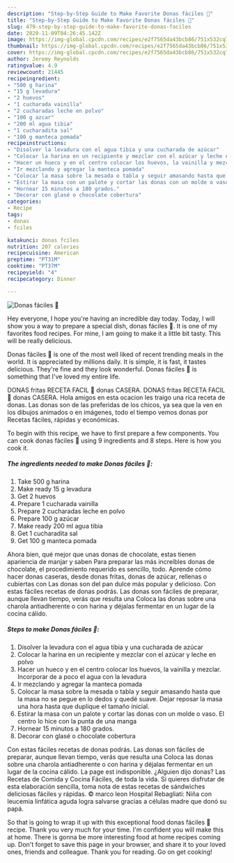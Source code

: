 ```yaml
---
description: "Step-by-Step Guide to Make Favorite Donas fáciles 🍩"
title: "Step-by-Step Guide to Make Favorite Donas fáciles 🍩"
slug: 479-step-by-step-guide-to-make-favorite-donas-faciles
date: 2020-11-09T04:26:45.142Z
image: https://img-global.cpcdn.com/recipes/e2f7565da43bcb86/751x532cq70/donas-faciles-🍩-foto-principal.jpg
thumbnail: https://img-global.cpcdn.com/recipes/e2f7565da43bcb86/751x532cq70/donas-faciles-🍩-foto-principal.jpg
cover: https://img-global.cpcdn.com/recipes/e2f7565da43bcb86/751x532cq70/donas-faciles-🍩-foto-principal.jpg
author: Jeremy Reynolds
ratingvalue: 4.9
reviewcount: 21445
recipeingredient:
- "500 g harina"
- "15 g levadura"
- "2 huevos"
- "1 cucharada vainilla"
- "2 cucharadas leche en polvo"
- "100 g azcar"
- "200 ml agua tibia"
- "1 cucharadita sal"
- "100 g manteca pomada"
recipeinstructions:
- "Disolver la levadura con el agua tibia y una cucharada de azúcar"
- "Colocar la harina en un recipiente y mezclar con el azúcar y leche en polvo"
- "Hacer un hueco y en el centro colocar los huevos, la vainilla y mezclar. Incorporar de a poco el agua con la levadura"
- "Ir mezclando y agregar la manteca pomada"
- "Colocar la masa sobre la mesada o tabla y seguir amasando hasta que la masa no se pegue en lo dedos y quedé suave. Dejar reposar la masa una hora hasta que duplique el tamaño inicial."
- "Estirar la masa con un palote y cortar las donas con un molde o vaso. El centro lo hice con la punta de una manga"
- "Hornear 15 minutos a 180 grados."
- "Decorar con glasé o chocolate cobertura"
categories:
- Recipe
tags:
- donas
- fciles

katakunci: donas fciles 
nutrition: 207 calories
recipecuisine: American
preptime: "PT31M"
cooktime: "PT37M"
recipeyield: "4"
recipecategory: Dinner

---
```



![Donas fáciles 🍩](https://img-global.cpcdn.com/recipes/e2f7565da43bcb86/751x532cq70/donas-faciles-🍩-foto-principal.jpg)

Hey everyone, I hope you're having an incredible day today. Today, I will show you a way to prepare a special dish, donas fáciles 🍩. It is one of my favorites food recipes. For mine, I am going to make it a little bit tasty. This will be really delicious.

Donas fáciles 🍩 is one of the most well liked of recent trending meals in the world. It is appreciated by millions daily. It is simple, it is fast, it tastes delicious. They're fine and they look wonderful. Donas fáciles 🍩 is something that I've loved my entire life.

DONAS fritas RECETA FACIL 🍩 donas CASERA. DONAS fritas RECETA FACIL 🍩 donas CASERA. Hola amigos en esta ocacion les traigo una rica receta de donas. Las donas son de las preferidas de los chicos, ya sea que la ven en los dibujos animados o en imágenes, todo el tiempo vemos donas por Recetas fáciles, rápidas y económicas.


To begin with this recipe, we have to first prepare a few components. You can cook donas fáciles 🍩 using 9 ingredients and 8 steps. Here is how you cook it.

<!--inarticleads1-->

##### The ingredients needed to make Donas fáciles 🍩:

1. Take 500 g harina
1. Make ready 15 g levadura
1. Get 2 huevos
1. Prepare 1 cucharada vainilla
1. Prepare 2 cucharadas leche en polvo
1. Prepare 100 g azúcar
1. Make ready 200 ml agua tibia
1. Get 1 cucharadita sal
1. Get 100 g manteca pomada


Ahora bien, qué mejor que unas donas de chocolate, estas tienen apariencia de manjar y saben Para preparar las más increíbles donas de chocolate, el procedimiento requerido es sencillo, todo. Aprende cómo hacer donas caseras, desde donas fritas, donas de azúcar, rellenas o cubiertas con Las donas son del pan dulce más popular y delicioso. Con estas fáciles recetas de donas podrás. Las donas son fáciles de preparar, aunque llevan tiempo, verás que resulta una Coloca las donas sobre una charola antiadherente o con harina y déjalas fermentar en un lugar de la cocina cálido. 

<!--inarticleads2-->

##### Steps to make Donas fáciles 🍩:

1. Disolver la levadura con el agua tibia y una cucharada de azúcar
1. Colocar la harina en un recipiente y mezclar con el azúcar y leche en polvo
1. Hacer un hueco y en el centro colocar los huevos, la vainilla y mezclar. Incorporar de a poco el agua con la levadura
1. Ir mezclando y agregar la manteca pomada
1. Colocar la masa sobre la mesada o tabla y seguir amasando hasta que la masa no se pegue en lo dedos y quedé suave. Dejar reposar la masa una hora hasta que duplique el tamaño inicial.
1. Estirar la masa con un palote y cortar las donas con un molde o vaso. El centro lo hice con la punta de una manga
1. Hornear 15 minutos a 180 grados.
1. Decorar con glasé o chocolate cobertura


Con estas fáciles recetas de donas podrás. Las donas son fáciles de preparar, aunque llevan tiempo, verás que resulta una Coloca las donas sobre una charola antiadherente o con harina y déjalas fermentar en un lugar de la cocina cálido. La page est indisponible. ¿Alguien dijo donas? Las Recetas de Comida y Cocina Fáciles, de toda la vida. Si quieres disfrutar de esta elaboración sencilla, toma nota de estas recetas de sándwiches deliciosas fáciles y rápidas. © marco leon Hospital Rebagliati: Niña con leucemia linfática aguda logra salvarse gracias a células madre que donó su papá. 

So that is going to wrap it up with this exceptional food donas fáciles 🍩 recipe. Thank you very much for your time. I'm confident you will make this at home. There is gonna be more interesting food at home recipes coming up. Don't forget to save this page in your browser, and share it to your loved ones, friends and colleague. Thank you for reading. Go on get cooking!
